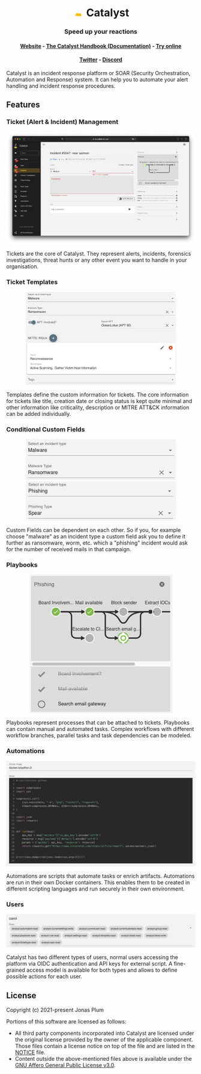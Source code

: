 <h1 align="center">
  <img width="30" alt="Screenshot of the playbook part of a ticket" src="ui/public/flask_white.svg" />
  Catalyst</h1>
<h3 align="center">Speed up your reactions</h3>
<h4 align="center">
<a href="https://catalyst-soar.com">Website</a>
- 
<a href="https://catalyst-soar.com/docs/category/catalyst-handbook">The Catalyst Handbook (Documentation)</a>
-
<a href="https://try.catalyst-soar.com">Try online</a>
</h4>
<h4 align="center">
<a href="https://twitter.com/securitybrewery">Twitter</a>
- 
<a href="https://discord.gg/nrmpveWvZX">Discord</a>
</h4>


Catalyst is an incident response platform or SOAR (Security Orchestration, Automation and Response) system. It can help
you to automate your alert handling and incident response procedures.

## Features

### Ticket (Alert & Incident) Management

![Screenshot of a ticket](docs/screenshots/ticket.png)

Tickets are the core of Catalyst. They represent alerts, incidents, forensics
investigations, threat hunts or any other event you want to handle in your
organisation.

### Ticket Templates

<center>
  <img width="400" alt="Screenshot of the playbook part of a ticket" src="docs/screenshots/details.png" />
</center>

Templates define the custom information for tickets. The core information for
tickets like title, creation date or closing status is kept quite minimal and other
information like criticality, description or MITRE ATT&CK information can be
added individually.

### Conditional Custom Fields

<center>
  <img width="400" alt="Screenshot of the playbook part of a ticket" src="docs/screenshots/conditional_custom_field_a.png" />
  <img width="400" alt="Screenshot of the playbook part of a ticket" src="docs/screenshots/conditional_custom_field_b.png" />
</center>

Custom Fields can be dependent on each other. So if you, for example choose
"malware" as an incident type a custom field ask you to define it further as
ransomware, worm, etc. which a "phishing" incident would ask for the number
of received mails in that campaign.

### Playbooks

<center>
  <img alt="Screenshot of the playbook part of a ticket" src="docs/screenshots/phishing_playbook.png" />
</center>

Playbooks represent processes that can be attached to tickets. Playbooks can
contain manual and automated tasks. Complex workflows with different workflow
branches, parallel tasks and task dependencies can be modeled.

### Automations

<center>
  <img alt="Screenshot of the playbook part of a ticket" src="docs/screenshots/script.png" />
</center>

Automations are scripts that automate tasks or enrich artifacts. Automations are
run in their own Docker containers. This enables them to be created in different
scripting languages and run securely in their own environment.

### Users

<center>
  <img alt="Screenshot of the playbook part of a ticket" src="docs/screenshots/roles.png" />
</center>

Catalyst has two different types of users, normal users accessing the platform
via OIDC authentication and API keys for external script. A
fine-grained access model is available for both types and allows to define
possible actions for each user.

## License

Copyright (c) 2021-present Jonas Plum

Portions of this software are licensed as follows:

* All third party components incorporated into Catalyst are licensed under the
  original license provided by the owner of the applicable component. Those
  files contain a license notice on top of the file and are listed in the
  [NOTICE](NOTICE) file.
* Content outside the above-mentioned files above is
  available under the [GNU Affero General Public License v3.0](LICENSE).
